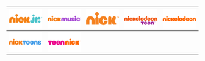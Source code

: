 | ![](https://raw.githubusercontent.com/RevGear/logo/master/International/Nickelodeon/Nick-Jr.png) | ![](https://raw.githubusercontent.com/RevGear/logo/master/International/Nickelodeon/Nick-Music.png) | ![](https://raw.githubusercontent.com/RevGear/logo/master/International/Nickelodeon/Nick.png) | ![](https://raw.githubusercontent.com/RevGear/logo/master/International/Nickelodeon/Nickelodeon-Teen.png) | ![](https://raw.githubusercontent.com/RevGear/logo/master/International/Nickelodeon/Nickelodeon.png) | 
|:---:|:---:|:---:|:---:|:---:| 
| ![](https://raw.githubusercontent.com/RevGear/logo/master/International/Nickelodeon/Nicktoons.png) | ![](https://raw.githubusercontent.com/RevGear/logo/master/International/Nickelodeon/Teen-Nick.png)  | 
